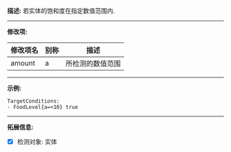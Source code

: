 **描述:** 若实体的饱和度在指定数值范围内.

---

**修改项:**

| 修改项名  | 别称           | 描述                      |
| --------- | -------------- | ------------------------- |
| amount | a | 所检测的数值范围 |

---

**示例:**

```
TargetConditions:
- FoodLevel{a=<10} true

```

---

**拓展信息:**

- [x] 检测对象: 实体